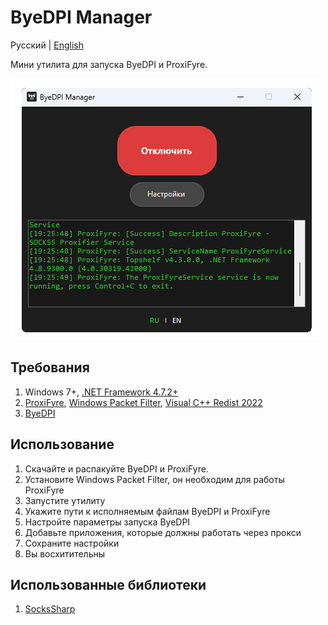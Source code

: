 # ByeDPI Manager

Русский | [English](README.en.md)

Мини утилита для запуска ByeDPI и ProxiFyre.

![Скриншот интерфейса](screens/screen_ru.png)

## Требования

1. Windows 7+, [.NET Framework 4.7.2+](https://dotnet.microsoft.com/ru-ru/download/dotnet-framework/thank-you/net472-offline-installer)
2. [ProxiFyre](https://github.com/wiresock/proxifyre), [Windows Packet Filter](https://github.com/wiresock/ndisapi), [Visual C++ Redist 2022](https://learn.microsoft.com/en-us/cpp/windows/latest-supported-vc-redist?view=msvc-170#latest-microsoft-visual-c-redistributable-version)
3. [ByeDPI](https://github.com/hufrea/byedpi)

## Использование

1. Скачайте и распакуйте ByeDPI и ProxiFyre.
2. Установите Windows Packet Filter, он необходим для работы ProxiFyre
3. Запустите утилиту
4. Укажите пути к исполняемым файлам ByeDPI и ProxiFyre
5. Настройте параметры запуска ByeDPI
6. Добавьте приложения, которые должны работать через прокси
7. Сохраните настройки
8. Вы восхитительны

## Использованные библиотеки

1. [SocksSharp](https://github.com/extremecodetv/SocksSharp)
